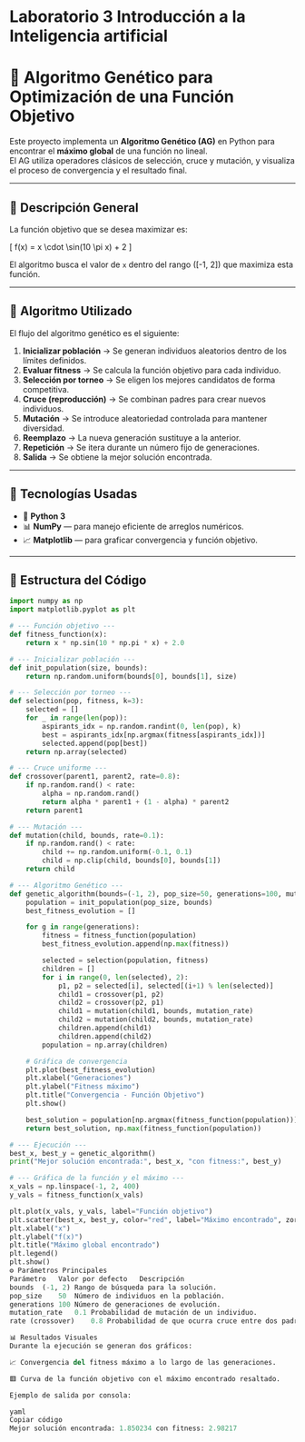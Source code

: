 # Laboratorio 3 Introducción a la Inteligencia artificial
# 🧬 Algoritmo Genético para Optimización de una Función Objetivo

Este proyecto implementa un **Algoritmo Genético (AG)** en Python para encontrar el **máximo global** de una función no lineal.  
El AG utiliza operadores clásicos de selección, cruce y mutación, y visualiza el proceso de convergencia y el resultado final.

---

## 📌 Descripción General

La función objetivo que se desea maximizar es:

\[
f(x) = x \cdot \sin(10 \pi x) + 2
\]

El algoritmo busca el valor de `x` dentro del rango \([-1, 2]\) que maximiza esta función.

---

## 🧠 Algoritmo Utilizado

El flujo del algoritmo genético es el siguiente:

1. **Inicializar población** → Se generan individuos aleatorios dentro de los límites definidos.  
2. **Evaluar fitness** → Se calcula la función objetivo para cada individuo.  
3. **Selección por torneo** → Se eligen los mejores candidatos de forma competitiva.  
4. **Cruce (reproducción)** → Se combinan padres para crear nuevos individuos.  
5. **Mutación** → Se introduce aleatoriedad controlada para mantener diversidad.  
6. **Reemplazo** → La nueva generación sustituye a la anterior.  
7. **Repetición** → Se itera durante un número fijo de generaciones.  
8. **Salida** → Se obtiene la mejor solución encontrada.

---

## 🧰 Tecnologías Usadas

- 🐍 **Python 3**
- 📊 **NumPy** — para manejo eficiente de arreglos numéricos.
- 📈 **Matplotlib** — para graficar convergencia y función objetivo.

---

## 📂 Estructura del Código

```python
import numpy as np
import matplotlib.pyplot as plt

# --- Función objetivo ---
def fitness_function(x):
    return x * np.sin(10 * np.pi * x) + 2.0

# --- Inicializar población ---
def init_population(size, bounds):
    return np.random.uniform(bounds[0], bounds[1], size)

# --- Selección por torneo ---
def selection(pop, fitness, k=3):
    selected = []
    for _ in range(len(pop)):
        aspirants_idx = np.random.randint(0, len(pop), k)
        best = aspirants_idx[np.argmax(fitness[aspirants_idx])]
        selected.append(pop[best])
    return np.array(selected)

# --- Cruce uniforme ---
def crossover(parent1, parent2, rate=0.8):
    if np.random.rand() < rate:
        alpha = np.random.rand()
        return alpha * parent1 + (1 - alpha) * parent2
    return parent1

# --- Mutación ---
def mutation(child, bounds, rate=0.1):
    if np.random.rand() < rate:
        child += np.random.uniform(-0.1, 0.1)
        child = np.clip(child, bounds[0], bounds[1])
    return child

# --- Algoritmo Genético ---
def genetic_algorithm(bounds=(-1, 2), pop_size=50, generations=100, mutation_rate=0.1):
    population = init_population(pop_size, bounds)
    best_fitness_evolution = []

    for g in range(generations):
        fitness = fitness_function(population)
        best_fitness_evolution.append(np.max(fitness))

        selected = selection(population, fitness)
        children = []
        for i in range(0, len(selected), 2):
            p1, p2 = selected[i], selected[(i+1) % len(selected)]
            child1 = crossover(p1, p2)
            child2 = crossover(p2, p1)
            child1 = mutation(child1, bounds, mutation_rate)
            child2 = mutation(child2, bounds, mutation_rate)
            children.append(child1)
            children.append(child2)
        population = np.array(children)

    # Gráfica de convergencia
    plt.plot(best_fitness_evolution)
    plt.xlabel("Generaciones")
    plt.ylabel("Fitness máximo")
    plt.title("Convergencia - Función Objetivo")
    plt.show()

    best_solution = population[np.argmax(fitness_function(population))]
    return best_solution, np.max(fitness_function(population))

# --- Ejecución ---
best_x, best_y = genetic_algorithm()
print("Mejor solución encontrada:", best_x, "con fitness:", best_y)

# --- Gráfica de la función y el máximo ---
x_vals = np.linspace(-1, 2, 400)
y_vals = fitness_function(x_vals)

plt.plot(x_vals, y_vals, label="Función objetivo")
plt.scatter(best_x, best_y, color="red", label="Máximo encontrado", zorder=5)
plt.xlabel("x")
plt.ylabel("f(x)")
plt.title("Máximo global encontrado")
plt.legend()
plt.show()
⚙️ Parámetros Principales
Parámetro	Valor por defecto	Descripción
bounds	(-1, 2)	Rango de búsqueda para la solución.
pop_size	50	Número de individuos en la población.
generations	100	Número de generaciones de evolución.
mutation_rate	0.1	Probabilidad de mutación de un individuo.
rate (crossover)	0.8	Probabilidad de que ocurra cruce entre dos padres.

📊 Resultados Visuales
Durante la ejecución se generan dos gráficos:

📈 Convergencia del fitness máximo a lo largo de las generaciones.

🟥 Curva de la función objetivo con el máximo encontrado resaltado.

Ejemplo de salida por consola:

yaml
Copiar código
Mejor solución encontrada: 1.850234 con fitness: 2.98217
